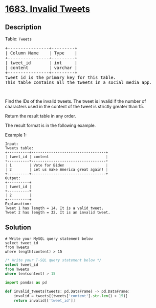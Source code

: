 # [1683. Invalid Tweets](https://leetcode.com/problems/invalid-tweets/)

## Description

<p>Table: <code>Tweets</code></p>

<pre>+----------------+---------+
| Column Name    | Type    |
+----------------+---------+
| tweet_id       | int     |
| content        | varchar |
+----------------+---------+
tweet_id is the primary key for this table.
This table contains all the tweets in a social media app.
</pre>

<p>&nbsp;</p>


Find the IDs of the invalid tweets. The tweet is invalid if the number of characters used in the content of the tweet is strictly greater than 15.

Return the result table in any order.

The result format is in the following example.


Example 1:

```
Input: 
Tweets table:
+----------+----------------------------------+
| tweet_id | content                          |
+----------+----------------------------------+
| 1        | Vote for Biden                   |
| 2        | Let us make America great again! |
+----------+----------------------------------+
Output: 
+----------+
| tweet_id |
+----------+
| 2        |
+----------+
Explanation: 
Tweet 1 has length = 14. It is a valid tweet.
Tweet 2 has length = 32. It is an invalid tweet.
```


## Solution

```MySQL
# Write your MySQL query statement below
select tweet_id
from Tweets
where length(content) > 15
```

```sql
/* Write your T-SQL query statement below */
select tweet_id
from Tweets
where len(content) > 15
```

```python
import pandas as pd

def invalid_tweets(tweets: pd.DataFrame) -> pd.DataFrame:
    invalid = tweets[(tweets['content'].str.len() > 15)]
    return invalid[['tweet_id']]

```
